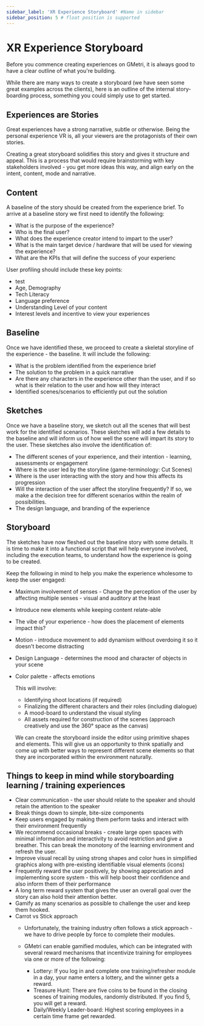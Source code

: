 ```yaml
---
sidebar_label: 'XR Experience Storyboard' #Name in sidebar
sidebar_position: 5 # float position is supported
---
```

# XR Experience Storyboard

Before you commence creating experiences on GMetri, it is always good to have a clear outline of what you're building.  

While there are many ways to create a storyboard (we have seen some great examples across the clients), here is an outline of the internal story-boarding process, something you could simply use to get started.  

## Experiences are Stories
Great experiences have a strong narrative, subtle or otherwise. Being the personal experience VR is, all your viewers are the protagonists of their own stories.  

Creating a great storyboard solidifies this story and gives it structure and appeal. This is a process that would require brainstorming with key stakeholders involved - you get more ideas this way, and align early on the intent, content, mode and narrative.  

## Content


A baseline of the story should be created from the experience brief. To arrive at a baseline story we first need to identify the following:
- What is the purpose of the experience?
- Who is the final user?
- What does the experience creator intend to impart to the user?
- What is the main target device / hardware that will be used for viewing the experience?
- What are the KPIs that will define the success of your experienc  


    
 User profiling should include these key points:
- test
- Age, Demography
- Tech Literacy
- Language preference
- Understanding Level of your content
- Interest levels and incentive to view your experiences  

 ## Baseline
Once we have identified these, we proceed to create a skeletal storyline of the experience - the baseline. It will include the following:
- What is the problem identified from the experience brief
- The solution to the problem in a quick narrative
- Are there any characters in the experience other than the user, and if so what is their relation to the user and how will they interact
- Identified scenes/scenarios to efficiently put out the solution  

## Sketches
Once we have a baseline story, we sketch out all the scenes that will best work for the identified scenarios. These sketches will add a few details to the baseline and will inform us of how well the scene will impart its story to the user.
These sketches also involve the identification of:
- The different scenes of your experience, and their intention - learning, assessments or engagement
- Where is the user led by the storyline (game-terminology: Cut Scenes)
- Where is the user interacting with the story and how this affects its progression
- Will the interaction of the user affect the storyline frequently? If so, we make a the decision tree for different scenarios within the realm of possibilities.
- The design language, and branding of the experience

 ## Storyboard
The sketches have now fleshed out the baseline story with some details. It is time to make it into a functional script that will help everyone involved, including the execution teams, to understand how the experience is going to be created.  

Keep the following in mind to help you make the experience wholesome to keep the user engaged:
- Maximum involvement of senses - Change the perception of the user by affecting multiple senses - visual and auditory at the least
- Introduce new elements while keeping content relate-able
- The vibe of your experience - how does the placement of elements impact this?
- Motion - introduce movement to add dynamism without overdoing it so it doesn't become distracting
- Design Language - determines the mood and character of objects in your scene
- Color palette - affects emotions
   

   This will involve:
  - Identifying shoot locations (if required)
  - Finalizing the different characters and their roles (including dialogue)
  - A mood-board to understand the visual styling
  - All assets required for construction of the scenes (approach creatively and use the 360° space as the canvas)  
  
   We can create the storyboard inside the editor using primitive shapes and elements. This will give us an opportunity to think spatially and come up with better ways to represent different scene elements so that they are incorporated within the environment naturally.

##  Things to keep in mind while storyboarding learning / training experiences
- Clear communication - the user should relate to the speaker and should retain the attention to the speaker
- Break things down to simple, bite-size components
- Keep users engaged by making them perform tasks and interact with their environment frequently
- We recommend occasional breaks - create large open spaces with minimal information and interactivity to avoid restriction and give a breather. This can break the monotony of the learning environment and refresh the user.
- Improve visual recall by using strong shapes and color hues in simplified graphics along with pre-existing identifiable visual elements (icons)
- Frequently reward the user positively, by showing appreciation and implementing score system - this will help boost their confidence and also inform them of their performance
- A long term reward system that gives the user an overall goal over the story can also hold their attention better.
- Gamify as many scenarios as possible to challenge the user and keep them hooked.
- Carrot vs Stick approach
  - Unfortunately, the training industry often follows a stick approach - we have to drive people by force to complete their modules.
  - GMetri can enable gamified modules, which can be integrated with several reward mechanisms that incentivize training for employees via one or more of the following:  
  
    - Lottery: If you log in and complete one training/refresher module in a day, your name enters a lottery, and the winner gets a reward.
    - Treasure Hunt: There are five coins to be found in the closing scenes of training modules, randomly distributed. If you find 5, you will get a reward.
    - Daily/Weekly Leader-board: Highest scoring employees in a certain time frame get rewarded.
